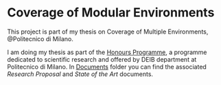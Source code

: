 # Coverage of Modular Environments
This project is part of my thesis on Coverage of Multiple Environments, @Politecnico di Milano.

I am doing my thesis as part of the [Honours Programme][1], a programme dedicated to scientific research and offered by DEIB department at Politecnico di Milano.
In [Documents](./Documents) folder you can find the associated *Research Proposal* and *State of the Art* documents.


[1]: http://www.honours-programme.deib.polimi.it/